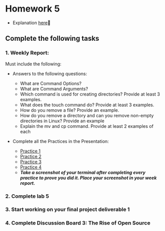 
# Homework 5
* Explanation [here](https://youtu.be/d5OX1FTa6ss)
## Complete the following tasks
### 1. Weekly Report:
Must include the following:
* Answers to the following questions:
  * What are Command Options?
  * What are Command Arguments?
  * Which command is used for creating directories? Provide at least 3 examples.
  * What does the touch command do? Provide at least 3 examples.
  * How do you remove a file? Provide an example.
  * How do you remove a directory and can you remove non-empty directories in Linux? Provide an example
  * Explain the mv and cp command. Provide at least 2 examples of each
  
* Complete all the Practices in the Presentation:
  * [Practice 1](https://rapurl.live/k8k)
  * [Practice 2](https://rapurl.live/dtv)
  * [Practice 3](https://rapurl.live/8ev)
  * [Practice 4](https://rapurl.live/bkr)
  * ***Take a screenshot of your terminal after completing every practice to prove you did it. Place your screenshot in your week report.***
      
### 2. Complete lab 5
### 3. Start working on your final project deliverable 1 
### 4. Complete Discussion Board 3: The Rise of Open Source 
